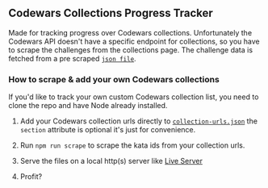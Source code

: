 ## Codewars Collections Progress Tracker

Made for tracking progress over Codewars collections. Unfortunately the Codewars API doesn't have a specific endpoint for collections, so you have to scrape the challenges from the collections page. The challenge data is fetched from a pre scraped [`json file`](js/scraper/collection-katas.json).

### How to scrape & add your own Codewars collections

If you'd like to track your own custom Codewars collection list, you need to clone the repo and have Node already installed.

1. Add your Codewars collection urls directly to [`collection-urls.json`](js/scraper/collection-urls.json) the `section` attribute is optional it's just for convenience.

2. Run `npm run scrape` to scrape the kata ids from your collection urls.

3. Serve the files on a local http(s) server like [Live Server](https://marketplace.visualstudio.com/items?itemName=ritwickdey.LiveServer)

4. Profit?
